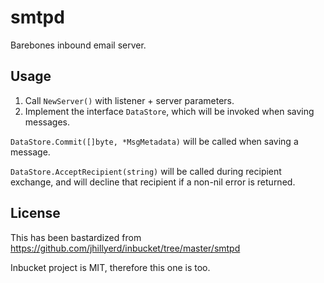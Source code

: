 smtpd
=======

Barebones inbound email server.

## Usage

1. Call `NewServer()` with listener + server parameters.
2. Implement the interface `DataStore`, which will be invoked when saving messages.

`DataStore.Commit([]byte, *MsgMetadata)` will be called when saving a message.

`DataStore.AcceptRecipient(string)` will be called during recipient exchange, and will decline
that recipient if a non-nil error is returned.

## License

This has been bastardized from https://github.com/jhillyerd/inbucket/tree/master/smtpd

Inbucket project is MIT, therefore this one is too.
